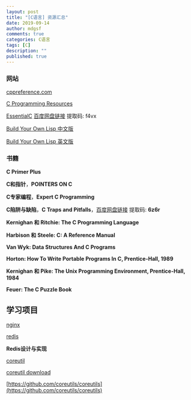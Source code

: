 ```yaml
---
layout: post
title: "[C语言] 资源汇总"
date: 2019-09-14
author: mdgsf
comments: true
categories: C语言
tags: [C]
description: ""
published: true
---
```


### 网站

[cppreference.com](https://en.cppreference.com/w/c)

[C Programming Resources](http://www.isthe.com/chongo/tech/comp/c/index.html)

[EssentialC](cslibrary.stanford.edu/101/EssentialC.pdf) [百度网盘链接](https://pan.baidu.com/s/1G85hkXQ8kifkmuwyJqDUdw) 提取码: f4vx

[Build Your Own Lisp 中文版](https://ksco.gitbooks.io/build-your-own-lisp/)

[Build Your Own Lisp 英文版](http://www.buildyourownlisp.com/contents)

### 书籍

**C Primer Plus**

**C和指针**，**POINTERS ON C**

**C专家编程**，**Expert C Programming**

**C陷阱与缺陷**，**C Traps and Pitfalls**，[百度网盘链接](https://pan.baidu.com/s/13VY51_t7jqCt3GcnMc9ubA) 提取码: **6z6r**

**Kernighan 和 Ritchie: The C Programming Language**

**Harbison 和 Steele: C: A Reference Manual**

**Van Wyk: Data Structures And C Programs**

**Horton: How To Write Portable Programs In C, Prentice-Hall, 1989**

**Kernighan 和 Pike: The Unix Programming Environment, Prentice-Hall, 1984**

**Feuer: The C Puzzle Book**

## 学习项目

[nginx](nginx.org)

[redis](https://github.com/antirez/redis)

**Redis设计与实现**

[coreutil](https://www.gnu.org/software/coreutils/coreutils.html)

[coreutil download](https://ftp.gnu.org/gnu/coreutils/)

[https://github.com/coreutils/coreutils](https://github.com/coreutils/coreutils)

